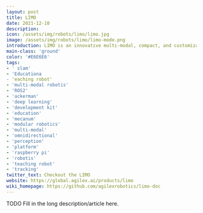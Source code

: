 ```yaml
---
layout: post
title: LIMO
date: 2021-12-10
description:
icon: /assets/img/robots/limo/limo.jpg
image: /assets/img/robots/limo/limo-mode.png
introduction: LIMO is an innovative multi-modal, compact, and customizable mobile robot with Al modules and open-sources packages, which enables education, researchers, enthusiasts to program and develop Al robots easier. The LIMO has four steering modes including Omni-directional steering, tracked steering, Ackermann and four-wheel differential, in line with strong perception sensors and Nvidia Jetson Nano, making it a better platform to develop more indoor and outdoor industrial applications while learning ROS.
main-class: 'ground'
color: '#E6E6E6'
tags:
- ' slam'
- 'Educationa
- 'eaching robot' 
- 'multi-modal robotis'
- 'ROS2'
- 'ackerman'
- 'deep learning'
- 'development kit'
- 'education'
- 'mecanum'
- 'modular robotics'
- 'multi-modal'
- 'omnidirectional'
- 'perception'
- 'platform'
- 'raspberry pi'
- 'robotis'
- 'teaching robot'
- 'tracking'
twitter_text: Checkout the LIMO
website: https://global.agilex.ai/products/limo
wiki_homepage: https://github.com/agilexrobotics/limo-doc
---
```

TODO Fill in the long description/article here.
